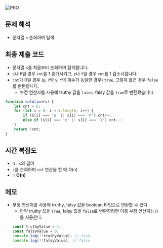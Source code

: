 ![PRO]

## 문제 해석

-   문자열 `s` 순회하며 탐색

## 최종 제출 코드

-   문자열 `s`를 처음부터 순회하며 탐색합니다.
-   `p`나 `P`일 경우 `cnt`를 1 증가시키고, `y`나 `Y`일 경우 `cnt`를 1 감소시킵니다.
-   `cnt`가 0일 경우 (`p`, `P`와 `y`, `Y`의 개수가 동일한 경우) `true`, 그렇지 않은 경우 `false`를 반환합니다.
    -   부정 연산자를 사용해 truthy 값을 `false`, falsy 값을 `true`로 변환했습니다.

```js
function solution(s) {
    let cnt = 0;
    for (let i = 0; i < s.length; i++) {
        if (s[i] === 'p' || s[i] === 'P') cnt++;
        else if (s[i] === 'y' || s[i] === 'Y') cnt--;
    }
    return !cnt;
}
```

## 시간 복잡도

-   n : `s`의 길이
-   `s`를 순회하며 `cnt` 연산을 할 때 O(n)
-   **∴ O(n)**

## 메모

-   부정 연산자를 사용해 truthy, falsy 값을 boolean 타입으로 변환할 수 있다.
    -   만약 truthy 값을 `true`, falsy 값을 `false`로 변환하려면 이중 부정 연산자(`!!`)를 사용한다.
    ```js
    const truthyValue = 1;
    const falsyValue = 0;
    console.log(!!truthyValue); // true
    console.log(!!falsyValue); // false
    ```

<!---------------------------------------------------------------------------->

[PRO]: https://github.com/GoSSaChin/algorithm-js/assets/107768516/67c43b52-bc3f-4571-a249-5519021afbb0
